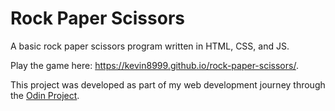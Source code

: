 # Rock Paper Scissors

A basic rock paper scissors program written in HTML, CSS, and JS.

Play the game here: https://kevin8999.github.io/rock-paper-scissors/.

This project was developed as part of my web development journey through the [Odin Project](https://www.theodinproject.com/lessons/foundations-revisiting-rock-paper-scissors).